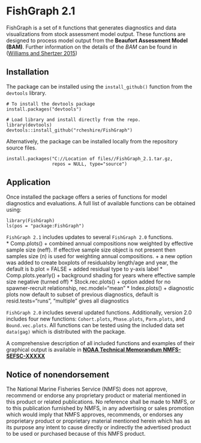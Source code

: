<!-- README.md is generated from README.Rmd. Please edit that file -->

FishGraph 2.1
=============

FishGraph is a set of `R` functions that generates diagnostics and data
visualizations from stock assessment model output. These functions are
designed to process model output from the **Beaufort Assessment Model
(BAM)**. Further information on the details of the *BAM* can be found in
([Williams and Shertzer
2015](http://docs.lib.noaa.gov/noaa_documents/NMFS/SEFSC/TM_NMFS_SEFSC/NMFS_SEFSC_TM_671.pdf))

Installation
------------

The package can be installed using the `install_github()` function from
the `devtools` library.

    # To install the devtools package
    install.packages("devtools")

    # Load library and install directly from the repo.
    library(devtools)
    devtools::install_github("rcheshire/FishGraph")

Alternatively, the package can be installed locally from the repository
source files.

    install.packages("C://Location of files//FishGraph_2.1.tar.gz, 
                     repos = NULL, type="source")

Application
-----------

Once installed the package offers a series of functions for model
diagnostics and evaluations. A full list of available functions can be
obtained using:

    library(FishGraph)
    ls(pos = "package:FishGraph")

`FishGraph 2.1` includes updates to several `FishGraph 2.0` functions.  
\* Comp.plots() + combined annual compositions now weighted by effective
sample size (neff). If effective sample size object is not present then
samples size (n) is used for weighting annual compositions. + a new
option was added to create boxplots of residualsby length/age and year,
the default is b.plot = FALSE + added residual type to y-axis label \*
Comp.plots.yearly() + background shading for years where effective
sample size negative (turned off) \* Stock.rec.plots() + option added
for no spawner-recruit relationship, rec.model=“mean” \* Index.plots() +
diagnostic plots now default to subset of previous diagnostics, default
is resid.tests=“runs”, “multiple” gives all diagnostics

`FishGraph 2.0` includes several updated functions. Additionally,
version 2.0 includes four new functions: `Cohort.plots`, `Phase.plots`,
`Parm.plots`, and `Bound.vec.plots`. All functions can be tested using
the included data set `data(gag)` which is distributed with the package.

A comprehensive description of all included functions and examples of
their graphical output is available in [**NOAA Technical Memorandum
NMFS-SEFSC-XXXXX**]()

Notice of nonendorsement
------------------------

The National Marine Fisheries Service (NMFS) does not approve, recommend
or endorse any proprietary product or material mentioned in this product
or related publications. No reference shall be made to NMFS, or to this
publication furnished by NMFS, in any advertising or sales promotion
which would imply that NMFS approves, recommends, or endorses any
proprietary product or proprietary material mentioned herein which has
as its purpose any intent to cause directly or indirectly the advertised
product to be used or purchased because of this NMFS product.
